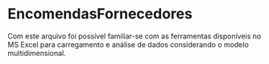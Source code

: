 # EncomendasFornecedores
Com este arquivo foi possível familiar-se com as ferramentas disponíveis no MS  Excel para carregamento e análise de dados considerando o modelo multidimensional. 
